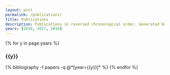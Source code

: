 ```yaml
---
layout: post
permalink: /publications/
title: Publications
description: Publications in reversed chronological order. Generated by jekyll-scholar.
years: [2018, 2017, 2016]
---
```


{% for y in page.years %}
  <h3 class="year">{{y}}</h3>
  {% bibliography -f papers -q @*[year={{y}}]* %}
{% endfor %}
